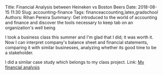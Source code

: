 Title: Financial Analysis between Heineken vs Boston Beers
Date: 2018-08-15 11:30
Slug: accounting-finance
Tags: financeaccounting,latex,gradschool
Authors: Rihan Pereira 
Summary: Get introduced to the world of accounting and finance and discover the tools necessary to keep tab on an organization's well being

I took a business class this summer and I'm glad that I did; it was worth it. Now I can interpret company's balance sheet and financial statements, comparing it with similar businesses, analyzing whether its good time to be a stakeholder.

I did a similar case study which belongs to my class project. Link: [My financial analysis](../../downloadables/financialanalysis.pdf)

